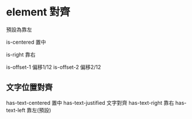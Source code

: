 # element 對齊


預設為靠左

is-centered  置中

is-right 靠右

is-offset-1 偏移1/12
is-offset-2 偏移2/12



## 文字位置對齊
has-text-centered  置中
has-text-justified  文字對齊
has-text-right 靠右
has-text-left 靠左(預設)
